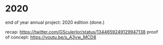 # 2020

end of year annual project: 2020 edition (done.)

recap: https://twitter.com/GSculerlor/status/1344659249129947138
proof of concept: https://youtu.be/s_A3yw_MCD8